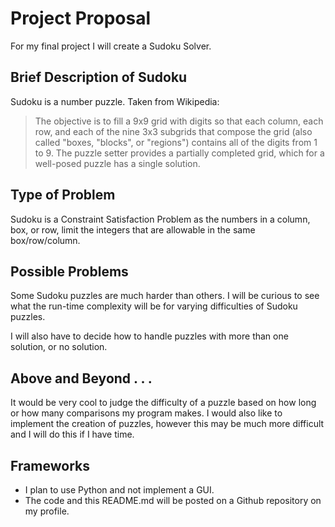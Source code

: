 # Project Proposal

For my final project I will create a Sudoku Solver. 

## Brief Description of Sudoku

Sudoku is a number puzzle. Taken from Wikipedia:

> The objective is to fill a 9x9 grid with digits so that each column, each row, and each of the nine 3x3 subgrids that compose the grid (also called "boxes, "blocks", or "regions") contains all of the digits from 1 to 9. The puzzle setter provides a partially completed grid, which for a well-posed puzzle has a single solution. 

## Type of Problem
Sudoku is a Constraint Satisfaction Problem as the numbers in a column, box, or row, limit the integers that are allowable in the same box/row/column.

## Possible Problems
Some Sudoku puzzles are much harder than others. 
I will be curious to see what the run-time complexity will be for varying difficulties of Sudoku puzzles.

I will also have to decide how to handle puzzles with more than one solution, or no solution. 

## Above and Beyond . . . 

It would be very cool to judge the difficulty of a puzzle based on how long or how many comparisons my program makes.
I would also like to implement the creation of puzzles, however this may be much more difficult and I will do this if I have time.

## Frameworks

 - I plan to use Python and not implement a GUI. 
 - The code and this README.md will be posted on a Github repository on my profile.


